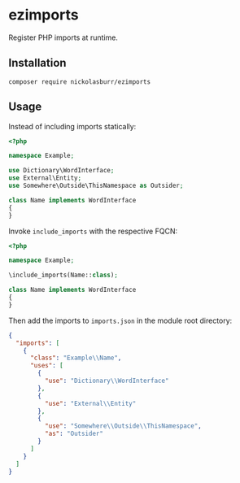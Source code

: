 # ezimports

Register PHP imports at runtime.

## Installation

```
composer require nickolasburr/ezimports
```

## Usage

Instead of including imports statically:

```php
<?php

namespace Example;

use Dictionary\WordInterface;
use External\Entity;
use Somewhere\Outside\ThisNamespace as Outsider;

class Name implements WordInterface
{
}
```

Invoke `include_imports` with the respective FQCN:

```php
<?php

namespace Example;

\include_imports(Name::class);

class Name implements WordInterface
{
}
```

Then add the imports to `imports.json` in the module root directory:

```json
{
  "imports": [
    {
      "class": "Example\\Name",
      "uses": [
        {
          "use": "Dictionary\\WordInterface"
        },
        {
          "use": "External\\Entity"
        },
        {
          "use": "Somewhere\\Outside\\ThisNamespace",
          "as": "Outsider"
        }
      ]
    }
  ]
}
```
